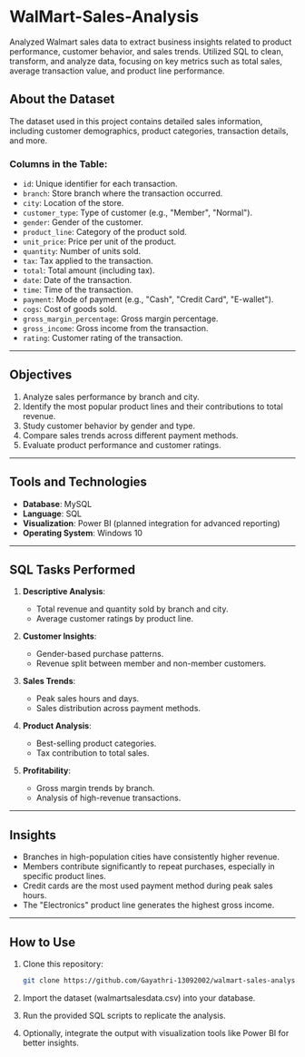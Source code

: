 # WalMart-Sales-Analysis
Analyzed Walmart sales data to extract business insights related to product performance, customer behavior,  and sales trends. Utilized SQL to clean, transform, and analyze data, focusing on key metrics such as total sales, average transaction value, and product line performance. 

## About the Dataset

The dataset used in this project contains detailed sales information, including customer demographics, product categories, transaction details, and more.

### **Columns in the Table**:
- `id`: Unique identifier for each transaction.
- `branch`: Store branch where the transaction occurred.
- `city`: Location of the store.
- `customer_type`: Type of customer (e.g., "Member", "Normal").
- `gender`: Gender of the customer.
- `product_line`: Category of the product sold.
- `unit_price`: Price per unit of the product.
- `quantity`: Number of units sold.
- `tax`: Tax applied to the transaction.
- `total`: Total amount (including tax).
- `date`: Date of the transaction.
- `time`: Time of the transaction.
- `payment`: Mode of payment (e.g., "Cash", "Credit Card", "E-wallet").
- `cogs`: Cost of goods sold.
- `gross_margin_percentage`: Gross margin percentage.
- `gross_income`: Gross income from the transaction.
- `rating`: Customer rating of the transaction.

---

## Objectives

1. Analyze sales performance by branch and city.
2. Identify the most popular product lines and their contributions to total revenue.
3. Study customer behavior by gender and type.
4. Compare sales trends across different payment methods.
5. Evaluate product performance and customer ratings.

---

## Tools and Technologies

- **Database**: MySQL
- **Language**: SQL
- **Visualization**: Power BI (planned integration for advanced reporting)
- **Operating System**: Windows 10

---

## SQL Tasks Performed

1. **Descriptive Analysis**:
   - Total revenue and quantity sold by branch and city.
   - Average customer ratings by product line.

2. **Customer Insights**:
   - Gender-based purchase patterns.
   - Revenue split between member and non-member customers.

3. **Sales Trends**:
   - Peak sales hours and days.
   - Sales distribution across payment methods.

4. **Product Analysis**:
   - Best-selling product categories.
   - Tax contribution to total sales.

5. **Profitability**:
   - Gross margin trends by branch.
   - Analysis of high-revenue transactions.

---

## Insights

- Branches in high-population cities have consistently higher revenue.
- Members contribute significantly to repeat purchases, especially in specific product lines.
- Credit cards are the most used payment method during peak sales hours.
- The "Electronics" product line generates the highest gross income.

---

## How to Use

1. Clone this repository:
   ```bash
   git clone https://github.com/Gayathri-13092002/walmart-sales-analysis.git

2. Import the dataset (walmartsalesdata.csv) into your database.

3. Run the provided SQL scripts to replicate the analysis.

4. Optionally, integrate the output with visualization tools like Power BI for better insights.
